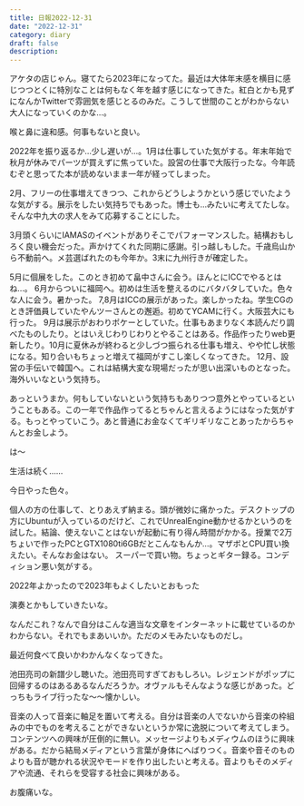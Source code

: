 ```yaml
---
title: 日報2022-12-31
date: "2022-12-31"
category: diary
draft: false
description:
---
```


アケタの店じゃん。寝てたら2023年になってた。最近は大体年末感を横目に感じつつとくに特別なことは何もなく年を越す感じになってきた。紅白とかも見ずになんかTwitterで雰囲気を感じとるのみだ。こうして世間のことがわからない大人になっていくのかな…。

喉と鼻に違和感。何事もないと良い。

2022年を振り返るか…少し遅いが…。1月は仕事していた気がする。年末年始で秋月が休みでパーツが買えずに焦っていた。設営の仕事で大阪行ったな。今年読むぞと思ってた本が読めないまま一年が経ってしまった。

2月、フリーの仕事増えてきつつ、これからどうしようかという感じでいたような気がする。展示をしたい気持ちでもあった。博士も…みたいに考えてたしな。そんな中九大の求人をみて応募することにした。

3月頭くらいにIAMASのイベントがありそこでパフォーマンスした。結構おもしろく良い機会だった。声かけてくれた同期に感謝。引っ越しもした。千歳烏山から不動前へ。メ芸選ばれたのも今年か。3末に九州行きが確定した。

5月に個展をした。このとき初めて畠中さんに会う。ほんとにICCでやるとはね…。
6月からついに福岡へ。初めは生活を整えるのにバタバタしていた。色々な人に会う。暑かった。
7,8月はICCの展示があった。楽しかったね。学生CGのとき評価員していたやんツーさんとの邂逅。初めてYCAMに行く。大阪芸大にも行った。
9月は展示がおわりポケーとしていた。仕事もあまりなく本読んだり調べたものしたり。とはいえじわりじわりとやることはある。作品作ったりweb更新したり。10月に夏休みが終わると少しづつ振られる仕事も増え、やや忙し状態になる。知り合いもちょっと増えて福岡がすこし楽しくなってきた。
12月、設営の手伝いで韓国へ。これは結構大変な現場だったが思い出深いものとなった。海外いいなという気持ち。

あっというまか。何もしていないという気持ちもありつつ意外とやっているということもある。この一年で作品作ってるとちゃんと言えるようにはなった気がする。もっとやっていこう。あと普通にお金なくてギリギリなことあったからちゃんとお金しよう。

は〜

生活は続く……

今日やった色々。

個人の方の仕事して、とりあえず納まる。頭が微妙に痛かった。デスクトップの方にUbuntuが入っているのだけど、これでUnrealEngine動かせるかというのを試した。結論、使えないことはないが起動に有り得ん時間がかかる。授業で2万ちょいで作ったPCとGTX1080ti6GBだとこんなもんか…。マザボとCPU買い換えたい。そんなお金はない。
スーパーで買い物。ちょっとギター録る。コンディション悪い気がする。

2022年よかったので2023年もよくしたいとおもった

演奏とかもしていきたいな。

なんだこれ？なんで自分はこんな適当な文章をインターネットに載せているのかわからない。それでもまあいいか。ただのメモみたいなものだし。


最近何食べて良いかわかんなくなってきた。

池田亮司の新譜少し聴いた。池田亮司すぎておもしろい。レジェンドがポップに回帰するのはあるあるなんだろうか。オヴァルもそんなような感じがあった。どっちもライブ行ったな〜〜懐かしい。

音楽の人って音楽に軸足を置いて考える。自分は音楽の人でないから音楽の枠組みの中でものを考えることができないというか常に逸脱について考えてしまう。コンテンツへの興味が圧倒的に無い。メッセージよりもメディウムのほうに興味がある。だから結局メディアという言葉が身体にへばりつく。音楽や音そのものよりも音が聴かれる状況やモードを作り出したいと考える。音よりもそのメディアや流通、それらを受容する社会に興味がある。

お腹痛いな。
